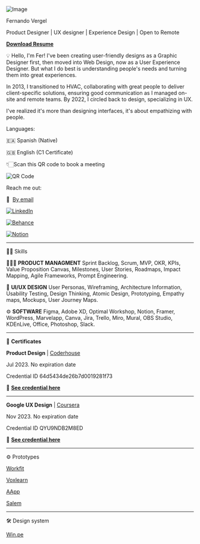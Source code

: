 ![Image](https://www.nemgf.com/wp-content/uploads/2024/03/301059274_10158554540452397_8757439669546729388_n-1.png)

Fernando Vergel

Product Designer | UX designer | Experience Design | Open to Remote

**[Download Resume](https://drive.google.com/file/d/1H-ADzLiYf-_N1u2GAZkVF3cTTdsOu9he/view?usp=sharing)**

💡 Hello, I'm Fer! I've been creating user-friendly designs as a Graphic Designer first, then moved into Web Design, now as a User Experience Designer. But what I do best is understanding people's needs and turning them into great experiences.


In 2013, I transitioned to HVAC, collaborating with great people to deliver client-specific solutions, ensuring good communication as I managed on-site and remote teams. By 2022, I circled back to design, specializing in UX.

I've realized it's more than designing interfaces, it's about empathizing with people.

Languages:

🇪🇦 Spanish (Native)

🇬🇧 English (C1 Certificate)

👇🏻Scan this QR code to book a meeting 

![QR Code](https://nemgf.notion.site/image/https%3A%2F%2Fprod-files-secure.s3.us-west-2.amazonaws.com%2F455450fc-983e-4ddc-a5ba-7dcc085fbc46%2F2b1fa9c0-03f3-4a35-80cc-13bf5249738d%2FUntitled.png?table=block&id=66c803e1-4b47-4cb8-9d21-ebd5dc66c57f&spaceId=455450fc-983e-4ddc-a5ba-7dcc085fbc46&width=220&userId=&cache=v2)

Reach me out:

📩  [By email](mailto:fernandovergel@gmail.com) 

[![LinkedIn](https://img.shields.io/badge/LinkedIn-0077B5?style=for-the-badge&logo=linkedin&logoColor=white)](https://www.linkedin.com/in/fernandovergel/) 

[![Behance](https://img.shields.io/badge/Behance-0054F7?style=for-the-badge&logo=behance&logoColor=white)](https://www.behance.net/fernandovergel) 

[![Notion](https://img.shields.io/badge/Portfolio-404040?style=for-the-badge&logo=notion&logoColor=white)](https://nemgf.notion.site/Fernando-Vergel-47d3f9dee2ab419aba7d9d1a186f686d)

---


💪🏻 Skills


👩🏻‍💻 **PRODUCT MANAGMENT**
Sprint Backlog, Scrum, MVP, OKR, KPIs, Value Proposition Canvas, Milestones, User Stories, Roadmaps, Impact Mapping, Agile Frameworks, Prompt Engineering.


🎨 **UI/UX DESIGN**
User Personas, Wireframing, Architecture Information, Usability Testing, Design Thinking, Atomic Design, Prototyping, Empathy maps, Mockups, User Journey Maps.


⚙️ **SOFTWARE**
Figma, Adobe XD, Optimal Workshop, Notion, Framer, WordPress, Marvelapp, Canva, Jira, Trello, Miro, Mural, OBS Studio, KDEnLive, Office, Photoshop, Slack.


---

🏅 **Certificates**


**Product Design** | [Coderhouse](https://www.coderhouse.com.pe/certificados/64d5434de26b7d0019281f73?lang=en)

Jul 2023. No expiration date

Credential ID 64d5434de26b7d0019281f73

🔗 [](https://www.interaction-design.org/andrea-monsalve/certificate/course/b3d69cd0-a18b-42b4-9707-f53cc1826b5d)**[See credential here](https://www.coderhouse.com.pe/certificados/64d5434de26b7d0019281f73?lang=en)**

---

**Google UX Design** | [Coursera](https://www.coursera.org/account/accomplishments/verify/UZ33CT3P7NU9)

Nov 2023. No expiration date

Credential ID QYU9NDB2M8ED

🔗 [](https://www.interaction-design.org/andrea-monsalve/certificate/course/b3d69cd0-a18b-42b4-9707-f53cc1826b5d)**[See credential here](https://www.coursera.org/account/accomplishments/professional-cert/QYU9NDB2M8ED)**

---

⚙ Prototypes

[Workfit](https://www.notion.so/Workfit-67a1a6f3d4d14e77819b72c62edc3bf3?pvs=21)

[Voxlearn](https://www.notion.so/Voxlearn-628fa4f25a824486b9030efd109c6561?pvs=21)

[AApp](https://www.notion.so/AApp-bb3256f4d7324f029b07d932e16c484f?pvs=21)

[Salem](https://www.notion.so/Salem-67896792888a4ed8a55ebc48e51802d9?pvs=21)

---

🛠 Design system


[Win.pe](https://www.notion.so/Win-pe-49021cab019f4928897715db6c877166?pvs=21)
